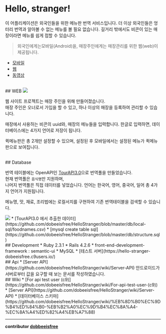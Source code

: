 # Hello, stranger!
이 어플리케이션은 외국인들을 위한 메뉴판 번역 서비스입니다.
더 이상 외국인들은 엉터리 번역과 알아볼 수 없는 메뉴를 볼 필요 없습니다.
길거리 밖에서도 비콘이 있는 매장이라면 메뉴를 쉽게 접할 수 있습니다.

>외국인에게는모바일(Android)을,
매장주인에게는 매장관리를 위한 웹(web)이 제공됩니다.
* [모바일](https://github.com/sejinq/HelloStranger)
* [웹](https://github.com/dobeeisfree/HelloStranger)
* [동영상](https://www.youtube.com/watch?v=7hpoo1Dh_qI)

<br>
## WEB
<img src="http://cfile10.uf.tistory.com/image/21514740584AB7DB199EB4">

웹 사이트 프로젝트는 매장 주인을 위해 만들어졌습니다.  
매장 주인은 오너로서 가입을 할 수 있고,
하나 이상의 매장을 등록하여 관리할 수 있습니다.

매장에서 사용하는 비콘의 uuid와, 매장의 메뉴들을 입력합니다.
한글로 입력하면, 데이터베이스에는 4가지 언어로 저장이 됩니다.

퀵메뉴판은 총 2개만 설정할 수 있으며, 설정된 후
모바일에서는 설정된 메뉴가 퀵메뉴판으로 보여집니다.

<br>
## Database

번역 테이블에는 OpenAPI인 [TourAPI3.0](http://api.visitkorea.or.kr/search/tourTermsList.do)으로 번역풀을 만들었습니다.  
현재 번역풀은 `음식명`만 지원하며,  
나머지 번역풀은 직접 데이터를 넣었습니다.
언어는 한국어, 영어, 중국어, 일어 총 4가지 언어가 지원됩니다.

메뉴명, 맛, 재료, 조리법에는 로컬서치를 구현하여
기존 번역테이블을 검색할 수 있습니다.

<img src="http://cfile22.uf.tistory.com/image/2770014D584AB8E0169E9D">
* [TourAPI3.0 에서 추출한 데이터](https://github.com/dobeeisfree/HelloStranger/blob/master/db/local-sql/foodnames.csv)
* [mysql create table sql](https://github.com/dobeeisfree/HelloStranger/blob/master/db/structure.sql)

<br>
## Development
  * Ruby 2.3.1
  * Rails 4.2.6
  * front-end-development-framework : semantic-ui
  * MySQL
  * [테스트 서버](https://hello-stranger-dobeeisfree.c9users.io/)


<br>
## Api
* [Server API](https://github.com/dobeeisfree/HelloStranger/wiki/Server-API)
안드로이드가 서버로부터 값을 요구할 때 보는 문서를 작성하였습니다.

<br>
## Wiki
* [For api test user (c9)](https://github.com/dobeeisfree/HelloStranger/wiki/For-api-test-user-(c9))
* [Server API](https://github.com/dobeeisfree/HelloStranger/wiki/Server-API)
* [데이터베이스 스키마](https://github.com/dobeeisfree/HelloStranger/wiki/%EB%8D%B0%EC%9D%B4%ED%84%B0-%EB%B2%A0%EC%9D%B4%EC%8A%A4-%EC%8A%A4%ED%82%A4%EB%A7%88)

<hr>

__contributor [dobbeeisfree](https://github.com/dobeeisfree)__
